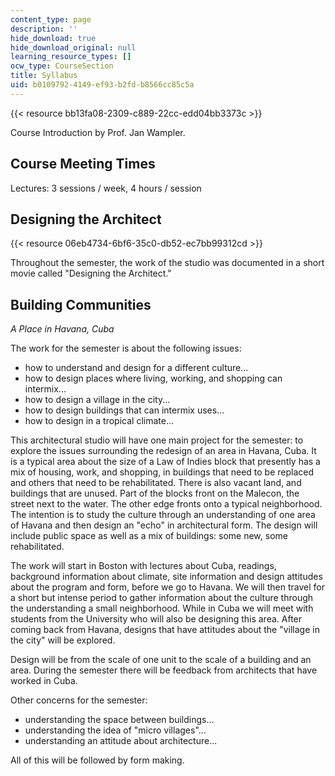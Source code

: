 ```yaml
---
content_type: page
description: ''
hide_download: true
hide_download_original: null
learning_resource_types: []
ocw_type: CourseSection
title: Syllabus
uid: b0109792-4149-ef93-b2fd-b8566cc85c5a
---
```


{{< resource bb13fa08-2309-c889-22cc-edd04bb3373c >}}

Course Introduction by Prof. Jan Wampler.

Course Meeting Times
--------------------

Lectures: 3 sessions / week, 4 hours / session

Designing the Architect
-----------------------

{{< resource 06eb4734-6bf6-35c0-db52-ec7bb99312cd >}}

Throughout the semester, the work of the studio was documented in a short movie called "Designing the Architect."

Building Communities
--------------------

_A Place in Havana, Cuba_

The work for the semester is about the following issues:

*   how to understand and design for a different culture...
*   how to design places where living, working, and shopping can intermix...
*   how to design a village in the city...
*   how to design buildings that can intermix uses...
*   how to design in a tropical climate...

This architectural studio will have one main project for the semester: to explore the issues surrounding the redesign of an area in Havana, Cuba. It is a typical area about the size of a Law of Indies block that presently has a mix of housing, work, and shopping, in buildings that need to be replaced and others that need to be rehabilitated. There is also vacant land, and buildings that are unused. Part of the blocks front on the Malecon, the street next to the water. The other edge fronts onto a typical neighborhood. The intention is to study the culture through an understanding of one area of Havana and then design an "echo" in architectural form. The design will include public space as well as a mix of buildings: some new, some rehabilitated.

The work will start in Boston with lectures about Cuba, readings, background information about climate, site information and design attitudes about the program and form, before we go to Havana. We will then travel for a short but intense period to gather information about the culture through the understanding a small neighborhood. While in Cuba we will meet with students from the University who will also be designing this area. After coming back from Havana, designs that have attitudes about the "village in the city" will be explored.

Design will be from the scale of one unit to the scale of a building and an area. During the semester there will be feedback from architects that have worked in Cuba.

Other concerns for the semester:

*   understanding the space between buildings...
*   understanding the idea of "micro villages"...
*   understanding an attitude about architecture...

All of this will be followed by form making.